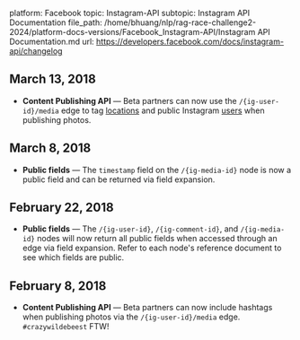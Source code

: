 platform: Facebook
topic: Instagram-API
subtopic: Instagram API Documentation
file_path: /home/bhuang/nlp/rag-race-challenge2-2024/platform-docs-versions/Facebook_Instagram-API/Instagram API Documentation.md
url: https://developers.facebook.com/docs/instagram-api/changelog

## March 13, 2018

* **Content Publishing API** — Beta partners can now use the `/{ig-user-id}/media` edge to tag [locations](https://developers.facebook.com/docs/instagram-api/guides/content-publishing#publish-with-locations) and public Instagram [users](https://developers.facebook.com/docs/instagram-api/guides/content-publishing#publish-with-tagged-users) when publishing photos.

[](#)

## March 8, 2018

* **Public fields** — The `timestamp` field on the `/{ig-media-id}` node is now a public field and can be returned via field expansion.

[](#)

## February 22, 2018

* **Public fields** — The `/{ig-user-id}`, `/{ig-comment-id}`, and `/{ig-media-id}` nodes will now return all public fields when accessed through an edge via field expansion. Refer to each node's reference document to see which fields are public.

[](#)

## February 8, 2018

* **Content Publishing API** — Beta partners can now include hashtags when publishing photos via the `/{ig-user-id}/media` edge. `#crazywildebeest` FTW!

[](#)

[](#)
